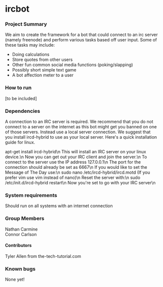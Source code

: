 # ircbot
### Project Summary
We aim to create the framework for a bot that could connect to an irc server (namely freenode) and perform various tasks based off user input. Some of these tasks may include:
* Doing calculations
* Store quotes from other users
* Other fun common social media functions (poking/slapping)
* Possibly short simple text game
* A bot affection meter to a user

### How to run
[to be included]
### Dependencies
A connection to an IRC server is required. We recommend that you do not connect to a server on the internet as this bot might get you banned on one of those servers. Instead use a local server connection. We suggest that you install ircd-hybrid to use as your local server. Here's a quick installation guide for linux.

apt-get install ircd-hybrid\n
This will install an IRC server on your linux device.\n
Now you can get out your IRC client and join the server.\n
To connect to the server use the IP address 127.0.0.1\n
The port for the connection should already be set as 6667\n
If you would like to set the Message of The Day use:\n
sudo nano /etc/ircd-hybrid/ircd.motd (If you prefer vim use vim instead of nano)\n
Reset the server with:\n
sudo /etc/init.d/ircd-hybrid restart\n
Now you're set to go with your IRC server\n

### System requirements
Should run on all systems with an internet connection
### Group Members
Nathan Carmine  
Connor Carlson
#### Contributors
Tyler Allen from the-tech-tutorial.com
### Known bugs
None yet!
